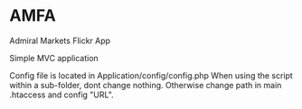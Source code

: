 # AMFA
Admiral Markets Flickr App

Simple MVC application

Config file is located in Application/config/config.php
When using the script within a sub-folder, dont change nothing.
Otherwise change path in main .htaccess and config "URL".
